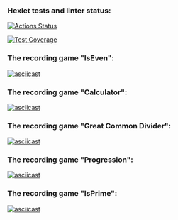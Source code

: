 ### Hexlet tests and linter status:
[![Actions Status](https://github.com/EgorKurilko/fullstack-javascript-project-44/workflows/hexlet-check/badge.svg)](https://github.com/EgorKurilko/fullstack-javascript-project-44/actions)

[![Test Coverage](https://api.codeclimate.com/v1/badges/987259e7568ffefbb859/test_coverage)](https://codeclimate.com/github/EgorKurilko/fullstack-javascript-project-44/test_coverage)

### The recording game "IsEven":
[![asciicast](https://asciinema.org/a/ZFAvWfFU1jpFA4Bpz4AvWyudH.svg)](https://asciinema.org/a/ZFAvWfFU1jpFA4Bpz4AvWyudH)

### The recording game "Calculator":
[![asciicast](https://asciinema.org/a/C0DW3FjR4y4xRgbF8sjUTfm0F.svg)](https://asciinema.org/a/C0DW3FjR4y4xRgbF8sjUTfm0F)

### The recording game "Great Common Divider":
[![asciicast](https://asciinema.org/a/gpHTZvY7mMEV4hb356jXqEtZy.svg)](https://asciinema.org/a/gpHTZvY7mMEV4hb356jXqEtZy)

### The recording game "Progression":
[![asciicast](https://asciinema.org/a/hvIf8uvmwfeH5InygsM0DcqQ7.svg)](https://asciinema.org/a/hvIf8uvmwfeH5InygsM0DcqQ7)

### The recording game "IsPrime":
[![asciicast](https://asciinema.org/a/pfxk9WdnwkbHYiLfX1SpxM9QG.svg)](https://asciinema.org/a/pfxk9WdnwkbHYiLfX1SpxM9QG)